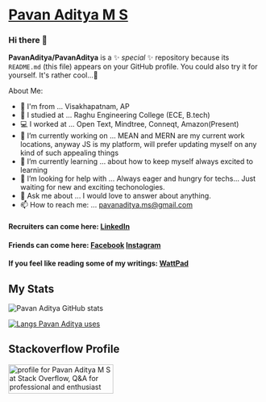 # [Pavan Aditya M S](https://pavanaditya.com "Know Pavan Aditya More!!!")


### Hi there 👋
**PavanAditya/PavanAditya** is a ✨ _special_ ✨ repository because its `README.md` (this file) appears on your GitHub profile. You could also try it for yourself. It's rather cool...🥰

About Me:

- 🌊 I'm from ... Visakhapatnam, AP
- 🏫 I studied at ... Raghu Engineering College (ECE, B.tech)
- 💻 I worked at ... Open Text, Mindtree, Conneqt, Amazon(Present)
- 🔭 I’m currently working on ... MEAN and MERN are my current work locations, anyway JS is my platform, will prefer updating myself on any kind of such appealing things
- 🌱 I’m currently learning ... about how to keep myself always excited to learning
- 🤔 I’m looking for help with ... Always eager and hungry for techs... Just waiting for new and exciting techonologies. 
- 💬 Ask me about ... I would love to answer about anything.
- 📫 How to reach me: ... [pavanaditya.ms@gmail.com](mailto:pavanaditya.ms@gmail.com "an electronic contact 😁")

#### Recruiters can come here: [LinkedIn](https://www.linkedin.com/in/pavan-aditya-m-s-964033120/ "Pavan Aditya's LinkedIn")
#### Friends can come here: [Facebook](https://www.facebook.com/pavanaditya.ms "Pavan Aditya's Facebook") [Instagram](https://www.instagram.com/pavan_aditya/ "Pavan Aditya's Instagram")
#### If you feel like reading some of my writings: [WattPad](https://www.wattpad.com/user/PAVAN_ADITYA_MS "Pavan Aditya's WattPad")

## My Stats

![Pavan Aditya GitHub stats](https://github-readme-stats.vercel.app/api?username=pavanaditya&count_private=true&theme=onedark "Pavan Aditya's GitHub stats")

[![Langs Pavan Aditya uses](https://github-readme-stats.vercel.app/api/top-langs/?username=pavanaditya&&langs_count=10&&layout=compact&theme=onedark)](https://github.com/pavanaditya?tab=repositories "Pavan Aditya dirtied his hands on these langs")

## Stackoverflow Profile

<a href="https://stackoverflow.com/users/10003927/pavan-aditya-m-s"><img src="https://stackoverflow.com/users/flair/10003927.png?theme=dark" width="208" height="58" alt="profile for Pavan Aditya M S at Stack Overflow, Q&amp;A for professional and enthusiast programmers" title="profile for Pavan Aditya M S at Stack Overflow, Q&amp;A for professional and enthusiast programmers"></a>
